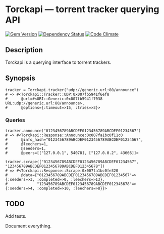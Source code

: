 # Torckapi — torrent tracker querying API

[![Gem Version](https://badge.fury.io/rb/torckapi.svg)](https://rubygems.org/gems/torckapi)
[![Dependency Status](https://gemnasium.com/krupenik/torckapi.svg)](https://gemnasium.com/krupenik/torckapi)
[![Code Climate](https://codeclimate.com/github/krupenik/torckapi.png)](https://codeclimate.com/github/krupenik/torckapi)

## Description

Torckapi is a querying interface to torrent trackers.

## Synopsis

```
tracker = Torckapi.tracker("udp://generic.url:80/announce")
# => #<Torckapi::Tracker::UDP:0x007fb5941f6ef8
#      @url=#<URI::Generic:0x007fb5941f7038 URL:udp://generic.url:80/announce>,
#      @options={:timeout=>15, :tries=>3}>
```

### Queries
```
tracker.announce("0123456789ABCDEF0123456789ABCDEF01234567")
# => #<Torckapi::Response::Announce:0x007fa1bc0f11c0
#      @info_hash="0123456789ABCDEF0123456789ABCDEF01234567",
#      @leechers=1,
#      @seeders=1,
#      @peers=[["127.0.0.1", 54078], ["127.0.0.2", 43666]]>

tracker.scrape(["0123456789ABCDEF0123456789ABCDEF01234567", "123456789ABCDEF0123456789ABCDEF012345678"])
# => #<Torckapi::Response::Scrape:0x007fa1bc0fe320
#      @data={"0123456789ABCDEF0123456789ABCDEF01234567"=>{:seeders=>3, :completed=>0, :leechers=>13},
#             "123456789ABCDEF0123456789ABCDEF012345678"=>{:seeders=>4, :completed=>10, :leechers=>8}}>
```

## TODO

Add tests.

Document everything.